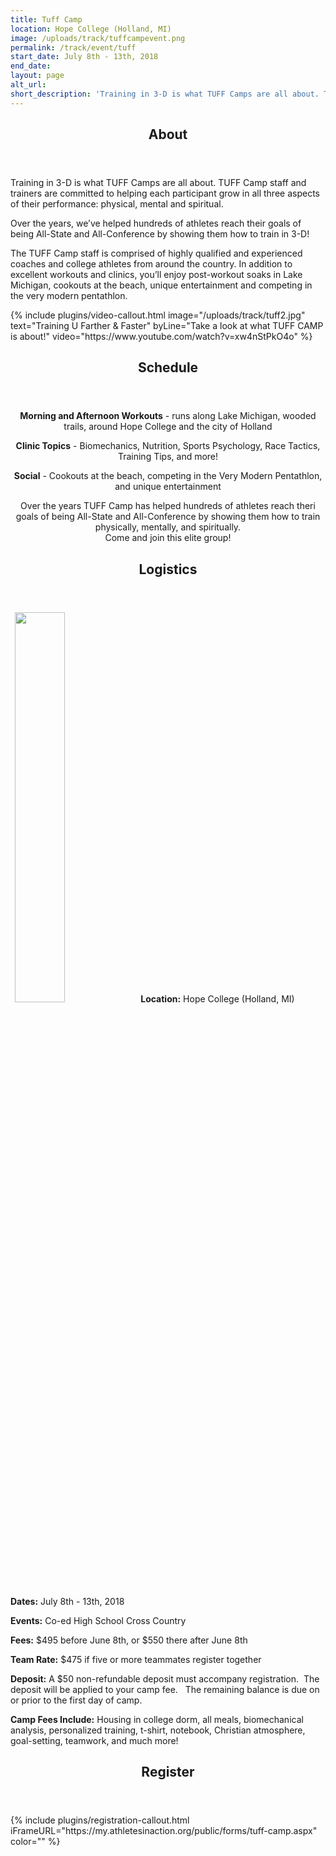 ```yaml
---
title: Tuff Camp
location: Hope College (Holland, MI)
image: /uploads/track/tuffcampevent.png
permalink: /track/event/tuff
start_date: July 8th - 13th, 2018
end_date: 
layout: page
alt_url: 
short_description: 'Training in 3-D is what TUFF Camps are all about. TUFF Camp staff and trainers are committed to helping each participant grow in all three aspects of their performance: physical, mental and spiritual.'
---
```

<div class="row">
<div class=" span-12 cell" id="about">
<section class="section" id="about"><header class="section-header container text-center"><h2 class="section-title first-color" data-title="About">About</h2></header></section>
</div></div>
<div class="row">
<div class=" span-12 cell">
<div class="container"><p class="p1">Training in 3-D is what TUFF Camps are all about. TUFF Camp staff and trainers are committed to helping each participant grow in all three aspects of their performance: physical, mental and spiritual.</p>
<p class="p1">Over the years, we’ve helped hundreds of athletes reach their goals of being All-State and All-Conference by showing them how to train in 3-D!</p>
<p class="p1">The TUFF Camp staff is comprised of highly qualified and experienced coaches and college athletes from around the country. In addition to excellent workouts and clinics, you’ll enjoy post-workout soaks in Lake Michigan, cookouts at the beach, unique entertainment and competing in the very modern pentathlon.</p>
</div></div></div>
<div class="row">
<div class=" span-12 cell">
<div class="mb20"><div>
<div class="mb35 mb20-xs"></div>
{% include plugins/video-callout.html image="/uploads/track/tuff2.jpg" text="Training U Farther &amp; Faster" byLine="Take a look at what TUFF CAMP is about!" video="https://www.youtube.com/watch?v=xw4nStPkO4o" %}
<!-- space -->
</div></div></div>
<div class="row">
<div class=" span-12 cell" id="schedule">
<header class="section-header container text-center">
<h2 class="section-title first-color" data-title="Schedule">Schedule</h2>
</header>
</div></div>
<div class="row">
<div class=" span-12 cell">
<div class="mb20"><p style="text-align: center;"><strong>Morning and Afternoon Workouts</strong> - runs along Lake Michigan, wooded trails, around Hope College and the city of Holland</p>
<p style="text-align: center;"><strong>Clinic Topics</strong> - Biomechanics, Nutrition, Sports Psychology, Race Tactics, Training Tips, and more!</p>
<p style="text-align: center;"><strong>Social</strong> - Cookouts at the beach, competing in the Very Modern Pentathlon, and unique entertainment</p>
<p style="text-align: center;">Over the years TUFF Camp has helped hundreds of athletes reach theri goals of being All-State and All-Conference by showing them how to train physically, mentally, and spiritually.<br>Come and join this elite group!</p>
</div></div></div>
<div class="row">
<div class=" span-12 cell" id="logistics">
<header class="section-header container text-center">
<h2 class="section-title first-color" data-title="Logistics">Logistics</h2>
</header>
</div></div>
<div class="row">
<div class=" span-12 cell">
<div class="container mb20"><p class="p1"><b>&nbsp; <img class="img-responsive pull-right" width="40%" src="/uploads/track/tuff1.jpg">Location:</b> Hope College (Holland, MI)&nbsp;</p>
<p class="p1"><b>Dates:</b>&nbsp;July 8th - 13th, 2018</p>
<p class="p1"><b>Events:</b> Co-ed High School Cross Country</p>
<p class="p1"><b>Fees:</b> $495 before June 8th, or $550 there after June 8th</p>
<p class="p1"><b>Team Rate:</b> $475 if five or more teammates register together</p>
<p class="p1"><b>Deposit:</b> A $50 non-refundable deposit must accompany registration. &nbsp;The deposit will be applied to your camp fee. &nbsp; The remaining balance is due on or prior to the first day of camp.</p>
<p class="p2"></p>
<p class="p1"><b>Camp Fees Include:</b>&nbsp;Housing in college dorm, all meals, biomechanical analysis, personalized training, t-shirt, notebook, Christian atmosphere, goal-setting, teamwork, and much more!</p>
</div></div></div>
<div class="row">
<div class=" span-12 cell" id="register">
<header class="section-header container text-center">
<h2 class="section-title first-color" data-title="Register">Register</h2>
</header>
</div></div>
{% include plugins/registration-callout.html iFrameURL="https://my.athletesinaction.org/public/forms/tuff-camp.aspx" color="" %}
<div class="row mb80">
</div>